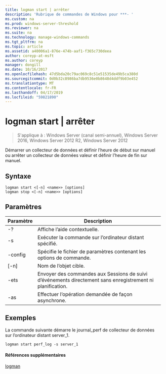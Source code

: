 ```yaml
---
title: logman start | arrêter
description: 'Rubrique de commandes de Windows pour ***- '
ms.custom: na
ms.prod: windows-server-threshold
ms.reviewer: na
ms.suite: na
ms.technology: manage-windows-commands
ms.tgt_pltfrm: na
ms.topic: article
ms.assetid: a40006a1-876e-474b-aaf1-f365c730deea
author: coreyp-at-msft
ms.author: coreyp
manager: dongill
ms.date: 10/16/2017
ms.openlocfilehash: 47d5bda20c79ac069c8c51e51535de49b5ca380d
ms.sourcegitcommit: 0d0b32c8986ba7db9536e0b8648d4ddf9b03e452
ms.translationtype: MT
ms.contentlocale: fr-FR
ms.lasthandoff: 04/17/2019
ms.locfileid: "59821890"
---
```

# <a name="logman-start--stop"></a>logman start | arrêter

>S'applique à : Windows Server (canal semi-annuel), Windows Server 2016, Windows Server 2012 R2, Windows Server 2012

Démarrer un collecteur de données et définir l’heure de début sur manuel ou arrêter un collecteur de données valeur et définir l’heure de fin sur manuel.  
  
## <a name="syntax"></a>Syntaxe  
```  
logman start <[-n] <name>> [options]  
logman stop <[-n] <name>> [options]  
```  
## <a name="parameters"></a>Paramètres  
|Paramètre|Description|  
|-------|--------|  
|-?|Affiche l’aide contextuelle.|  
|-s <computer name>|Exécuter la commande sur l’ordinateur distant spécifié.|  
|-config <value>|Spécifie le fichier de paramètres contenant les options de commande.|  
|[-n] <name>|Nom de l’objet cible.|  
|-ets|Envoyer des commandes aux Sessions de suivi d’événements directement sans enregistrement ni planification.|  
|-as|Effectuer l’opération demandée de façon asynchrone.|  
## <a name="BKMK_examples"></a>Exemples  
La commande suivante démarre le journal_perf de collecteur de données sur l’ordinateur distant server_1.  
```  
logman start perf_log -s server_1  
```  
#### <a name="additional-references"></a>Références supplémentaires  
[logman](logman.md)  
